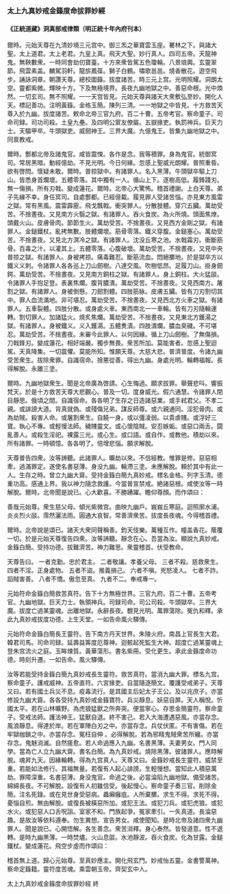 ### 太上九真妙戒金籙度命拔罪妙經

#### 《正統道藏》洞真部戒律類（明正統十年內府刊本）

爾時。元始天尊在九清妙境三元宫中。御三炁之華寶雲玉座。騫林之下。與諸大聖。太上道君。太上老君。九皇上真。飛天大聖。妙行真人。四司五帝。天龍神鬼。無鞅數衆。一時同會劫仞寶臺。十方來衆皆駕五色瓊輪。八景琅輿。玄靈翠節。飛雲素盖。麟駕羽軒。龍旂鳳葆。獅子白鶴。嘯歌邕邕。燒香散花。遊空飛步。誦詠洞章。朝讚天尊。總校圖籙。拔度諸苦。時三元上宫。光明照耀。洞朗太空。靈都紫微。輝映十方。下及無極境界。長夜九幽地獄之中。善惡命根。光中煥然。一切玄司。無不照耀。一一天宫皆見。元始天尊與諸天大衆敷弘至妙。開化人天。標記善功。注明黃籙。金格玉簡。陳列三清。一一地獄之中皆見。十方救苦天尊入於九幽。拔度諸苦。敕命北帝三官九府。百二十曹。五帝考官。察命童子。司命司録。司功司殺。土皇九壘。及四明公賔友僚屬。五嶽掾吏。執罰神兵。巨天力士。天騶甲卒。牛頭獄吏。威劒神王。三界大魔。九億鬼王。皆集九幽地獄之中。同禀教戒。

爾時。酆都北帝及諸鬼官。咸皆震悚。各作是念。我等積罪。身為鬼官。統御㝠司。常居黑暗。動經億劫。不見光明。今日何緣。忽感上聖威光朗耀。普照重昏。欲有啓問。懷疑未敢。爾時。普掠獄中。有諸罪人。名入黑薄。牛頭獄卒驅上刀山。皆悉身首爛壞。五體零落。其中獨有一人。循山上下。逐樹高低。履鋒踐刃。無一傷損。所有刃戟。變成蓮花。爾時。北帝心大驚怖。稽首禮謝。上白天尊。弟子先緣不幸。身任㝠司。自處酆都。已經億載。履見罪人受諸苦惱。亦見東方風雷之獄。常有黑風。震雷霹靂。飛戈飄戟。衝突罪人。分散肢體。穿穴五臟。萬劫受苦。不捨晝夜。又見南方火翳之獄。有諸罪人。吞火食炭。為火所燒。頭面焦燎。頭戴火山。皮膚骨肉。節節生火。萬劫受苦。不捨晝夜。又見西方金剛之獄。有諸罪人。金鎚鐵杖。亂拷無數。肢體爛壞。筋骨零落。鐵义穿腹。金鎚塞心。萬劫受苦。不捨晝夜。又見北方溟冷之獄。有諸罪人。沈没丘寒之池。水戟霜刃。衝斷筋骨。百毒之汁。以灌其上。五體零落。心腹破壞。萬劫受苦。不捨晝夜。又見中央普掠之獄。有諸罪人。身被拷掠。痛毒難忍。斷筋流血。悶絕擲地。於是獄卒方以鐵义义刺。令諸罪人各各巡上刀山劒樹。八達交風。吹樹低昂。足履刀山。掛身劒鍔。萬劫受苦。不捨晝夜。又見南方銅柱之獄。有諸罪人。身上銅柱。大火猛𦦨。令諸罪人手抱足登。表裏焦爛。腹背膿潰。萬劫受苦。不捨晝夜。又見西南方。屠割之獄。有諸罪人。身被倒懸。刀劒割體。四肢筋脉。皮膚五臟。皆有刀刃割切其中。罪人血流滿地。非可堪忍。萬劫受苦。不捨晝夜。又見西北方火車之獄。有諸罪人。五車裂體。四肢分散。或身處火車。東西南北一一車輪。皆有刀刃隨輪運轉。割切罪人。加諸猛火。燒炙焦爛。萬劫受苦。不捨晝夜。又見東北方鑊湯之獄。有諸罪人。身被鐵义。义入鑊湯。五體煑漬。四肢潰爛。膿血臭穢。不可堪忍。萬劫受苦。不捨晝夜。未審今此罪人。以何因緣。循上刀山劒樹。了無傷損。刀戟鋒刃。變成蓮花。相好端嚴。獨步無畏。衆苦所加。莫能害者。忽感上聖迴駕。天真降集。一切震懼。莫能所知。惟願天尊。大慈大悲。普濟普度。令諸九幽受苦衆生。拔除衆罪。自識宿命。捨悪從善。得出九幽。身處光明。輪轉福報。長得解脫。永離三塗。

爾時。九幽地獄衆生。聞是北帝廣為啓請。心生悔過。願求拔罪。舉聲悲呌。響振梵天。於是十方救苦天尊大悲觀心。普及一切。度身威光。假六通慧。令諸罪人閉目靜思。俄頃之間。自識宿命。各各明了生存之日造諸惡業。或手弒君父。不孝二親。或誹謗大道。背真就偽。或殘傷兄弟。謀反師尊。或六親通同。淫犯骨肉。或為劫賊。殺害人命。或屠割衆生。自饒一身。或以彊淩弱。以貴虐賤。或浮好三寶。執心不專。或輕慢法師。穢賤靈文。或心懷陰賊。安忍嫉姤。或惡口兩舌。闘亂善人。或殺生淫祀。裸露三光。或心生。或口語。或自作。或教他。積劫以來。所有諸罪。一時頓憶。各各明了。倍增悲惱。願求解脫。

天尊普告四衆。汝等諦聽。此諸罪人。曠劫以來。不信經教。惟罪是修。惡惡相牽。過滿罪定。遂使名書惡薄。身没九幽。輪滯三塗。未應解脫。頼於其中有此一人。生存之時。曾立九幽大齋。受持金籙白簡九真妙戒。標名金格。列字玉清。德重功高。感通上界。我以神力隨念救護。今當普宣禁戒。絶諸惡根。咸使汝等一時解脫。爾時。北帝聞是說已。心大歡喜。不勝踴躍。瞻仰尊顏。而作頌曰：

善哉元始尊。衆生慈父母。傾光紫微宫。曲映九幽戶。峩峩丘寒庭。迴照廓水浦。炎炎烈火𦦨。霈然灑法雨。圓通大哀智。常善濟衆苦。拔度長夜魂。今得稽首禮。

爾時。北帝說是頌已。諸天大衆同聲稱善。鈞天伎樂。萬種互作。幢盖香花。䕃覆一切。於是元始天尊復告四衆。汝等諦聽。靜念在心。吾當為汝。顯說九真妙戒。金籙白簡。受持功德。拔難濟苦。神力難思。衆靈稽首。伏受教命。

天尊告曰。
一者克勤。忠於君主。
二者敬讓。孝養父母。
三者不殺。慈救衆生。
四者不淫。正身處物。
五者不盜。推義損己。
六者不嗔。兇怒凌人。
七者不詐。謟賊害善。
八者不憍。傲忽至真。
九者不二。奉戒專一。

元始符命金籙白簡救苦真符。告下十方無極世界。三官九府。百二十曹。五帝考官。九幽地獄。巨天力士。執領神兵。司録司命。司公司殺。牛頭獄卒。三界大魔。拔度亡過某靈魂。出離地獄。永辭長夜。覩見光明。萬罪蕩除。冤仇和釋。承此九真妙戒拔度功德。上生天堂。一如告命風火驛傳。

元始符命金籙白簡長王靈符。告下南方丹天世界。朱陵火府。南昌上官長生大君。 韓君司馬。司命司録。延壽益筭度厄尊神。迴骸起死監生大神。超度亡過某靈魂上登朱宫流火之庭。玉眸煉質。黃華蕩形。書名紫冊。受化更生。承此金籙度命功德。時刻升遷。一如告命。風火驛傳。

汝等若能受持金籙白簡九真妙戒長生靈符。救苦真符。當消九幽大罪。標名九宫。察命童子。護戒威神。五帝直符。六宮掾吏。自當隨逐簡文。覆護受戒弟子。天尊又曰。若有國土兵災不息。疫毒流行。是其國主后妃太子王公。及以兆庶子。亦當修設九幽大齋。各各受持九真妙戒金籙寶符。兵災靜息。妖惡自屏。天人稱悅。忻國太平。若在山林曠野。為虎狼猛獸之所奔突。便當寧心。存思金簡靈符。察命童子。受戒法師。護法神王。猛獸自退。終不害己。若入大海遭遇惡風。亦當存念。風浪靜息。得達於岸。若在軍陣白刃之中。亦當存念。兵仗伏匿。不有害傷。若在牢獄枷鎖之中。亦當存念。冤枉自伸 。必得解脫。若為邪精鬼賊衆苦所纏。亦當存念。鬼魅消滅。自然瘥愈。若人命過應入九幽。名書黑薄。夫妻男女。門人同學。當為亡人立九幽大齋。書名白簡。為九真妙戒。燒除黑薄。彼諸罪人。應時解脫。魂昇九天。因緣輪轉。得為九宫真人。天尊又曰。金籙妙戒長生靈符。威禁至重。若能如法修行。其福無量。若復有人起心誹謗。生輕慢想。當知此人積惡萬劫。罪障深重。名書惡薄。身没鬼官。命過之後。必當淪䧟九幽地獄。備受諸苦。綿綿長夜。不可解脫。設復有人初雖信受。後起慢心。察命童子奏三官。削除金簡。注名死錄。或在見世身受惡病。蟲癩癰疽。人所棄擲。求生不得。求死不得。憂惱自煎。無由解脫。或復長被橫惡所加。或犯王法。或犯刀兵。或犯虎狼。或犯水火。或犯惡人口舌呪詛。室家不和。門族起爭。冤家牽引。一失真道。長淪惡趣。是故汝等依科遵奉。勿生異想。宣告男女。咸使聞知。是時北帝及諸四衆九幽罪人。聞是說已。心開悟解。各生善念。衆苦消釋。身心泰然。皆發道意。性不退轉。是時九幽黑薄。一時焚燼。火山息燄。水池靜波。吞火食炭。化為甘露。金鎚鐵杖。變成蓮花。飛空步虛而作頌曰：

稽首無上道。歸心元始尊。至真妙應主。開化飛玄門。妙戒怡五靈。金書警萬神。察命定籙籍。靈符度苦魂。乘雲朝玉帝。齊契玄中人。

太上九真妙戒金籙度命拔罪妙經 終
